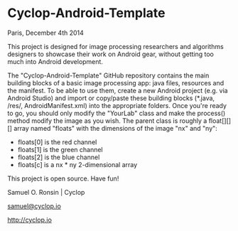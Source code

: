 Cyclop-Android-Template
=======================

Paris, December 4th 2014

This project is designed for image processing researchers and algorithms designers
to showcase their work on Android gear, without getting too much into Android development.

The "Cyclop-Android-Template" GitHub repository contains the main building blocks 
of a basic image processing app: java files, resources and the manifest. 
To be able to use them, create a new Android project (e.g. via Android Studio) and 
import or copy/paste these building blocks (*.java, /res/, AndroidManifest.xml) into the appropriate folders.
Once you're ready to go, you should only modify the "YourLab" class
and make the process() method modify the image as you wish.
The parent class is roughly a float[][][] array named "floats" with the dimensions of the image "nx" and "ny":
- floats[0] is the red channel
- floats[1] is the green channel 
- floats[2] is the blue channel
- floats[c] is a nx * ny 2-dimensional array

This project is open source.
Have fun!

Samuel O. Ronsin | Cyclop

samuel@cyclop.io

http://cyclop.io
